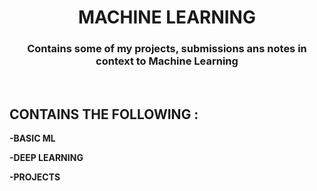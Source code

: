 <h1 align="center"><strong> MACHINE LEARNING </strong></h1>
<h3 align="center"><strong> Contains some of my projects, submissions ans notes in context to Machine Learning</strong> </h3>
<br>

<h2 align="left"><strong> CONTAINS THE FOLLOWING : </strong> </h2>

<p> <strong>-BASIC ML</strong> </p>
<p><strong>-DEEP LEARNING </strong> </p>
<p><strong>-PROJECTS</strong> </p>



